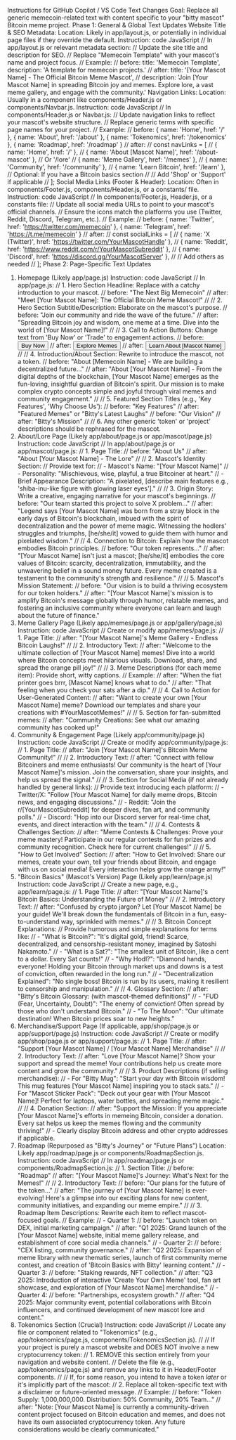 Instructions for GitHub Copilot / VS Code Text Changes
Goal: Replace all generic memecoin-related text with content specific to your "bitty mascot" Bitcoin meme project.
Phase 1: General & Global Text Updates
Website Title & SEO Metadata:
Location: Likely in app/layout.js, or potentially in individual page files if they override the default.
Instruction:
code
JavaScript
// In app/layout.js or relevant metadata section:
// Update the site title and description for SEO.
// Replace "Memecoin Template" with your mascot's name and project focus.
// Example:
// before: title: 'Memecoin Template', description: 'A template for memecoin projects.'
// after: title: '[Your Mascot Name] - The Official Bitcoin Meme Mascot',
//        description: 'Join [Your Mascot Name] in spreading Bitcoin joy and memes. Explore lore, a vast meme gallery, and engage with the community.'
Navigation Links:
Location: Usually in a component like components/Header.js or components/Navbar.js.
Instruction:
code
JavaScript
// In components/Header.js or Navbar.js:
// Update navigation links to reflect your mascot's website structure.
// Replace generic terms with specific page names for your project.
// Example:
// before: { name: 'Home', href: '/' }, { name: 'About', href: '/about' }, { name: 'Tokenomics', href: '/tokenomics' }, { name: 'Roadmap', href: '/roadmap' }
// after:
// const navLinks = [
//   { name: 'Home', href: '/' },
//   { name: 'About [Mascot Name]', href: '/about-mascot' }, // Or '/lore'
//   { name: 'Meme Gallery', href: '/memes' },
//   { name: 'Community', href: '/community' },
//   { name: 'Learn Bitcoin', href: '/learn' }, // Optional: If you have a Bitcoin basics section
//   // Add 'Shop' or 'Support' if applicable
// ];
Social Media Links (Footer & Header):
Location: Often in components/Footer.js, components/Header.js, or a constants/ file.
Instruction:
code
JavaScript
// In components/Footer.js, Header.js, or a constants file:
// Update all social media URLs to point to your mascot's official channels.
// Ensure the icons match the platforms you use (Twitter, Reddit, Discord, Telegram, etc.).
// Example:
// before: { name: 'Twitter', href: 'https://twitter.com/memecoin' }, { name: 'Telegram', href: 'https://t.me/memecoin' }
// after:
// const socialLinks = [
//   { name: 'X (Twitter)', href: 'https://twitter.com/YourMascotHandle' },
//   { name: 'Reddit', href: 'https://www.reddit.com/r/YourMascotSubreddit' },
//   { name: 'Discord', href: 'https://discord.gg/YourMascotServer' },
//   // Add others as needed
// ];
Phase 2: Page-Specific Text Updates
1. Homepage (Likely app/page.js)
Instruction:
code
JavaScript
// In app/page.js:
// 1. Hero Section Headline: Replace with a catchy introduction to your mascot.
//    before: "The Next Big Memecoin"
//    after: "Meet [Your Mascot Name]: The Official Bitcoin Meme Mascot!"
//
// 2. Hero Section Subtitle/Description: Elaborate on the mascot's purpose.
//    before: "Join our community and ride the wave of the future."
//    after: "Spreading Bitcoin joy and wisdom, one meme at a time. Dive into the world of [Your Mascot Name]!"
//
// 3. Call to Action Buttons: Change text from 'Buy Now' or 'Trade' to engagement actions.
//    before: <Button>Buy Now</Button>
//    after: <Button href="/memes">Explore Memes</Button>
//    after: <Button href="/about-mascot">Learn About [Mascot Name]</Button>
//
// 4. Introduction/About Section: Rewrite to introduce the mascot, not a token.
//    before: "About [Memecoin Name] - We are building a decentralized future..."
//    after: "About [Your Mascot Name] - From the digital depths of the blockchain, [Your Mascot Name] emerges as the fun-loving, insightful guardian of Bitcoin's spirit. Our mission is to make complex crypto concepts simple and joyful through viral memes and community engagement."
//
// 5. Featured Section Titles (e.g., 'Key Features', 'Why Choose Us'):
//    before: "Key Features"
//    after: "Featured Memes" or "Bitty's Latest Laughs"
//    before: "Our Vision"
//    after: "Bitty's Mission"
//
// 6. Any other generic 'token' or 'project' descriptions should be rephrased for the mascot.
2. About/Lore Page (Likely app/about/page.js or app/mascot/page.js)
Instruction:
code
JavaScript
// In app/about/page.js or app/mascot/page.js:
// 1. Page Title:
//    before: "About Us"
//    after: "About [Your Mascot Name] - The Lore"
//
// 2. Mascot's Identity Section:
//    Provide text for:
//    - Mascot's Name: "[Your Mascot Name]"
//    - Personality: "Mischievous, wise, playful, a true Bitcoiner at heart."
//    - Brief Appearance Description: "A pixelated, [describe main features e.g., 'shiba-inu-like figure with glowing laser eyes']."
//
// 3. Origin Story: Write a creative, engaging narrative for your mascot's beginnings.
//    before: "Our team started this project to solve X problem..."
//    after: "Legend says [Your Mascot Name] was born from a stray block in the early days of Bitcoin's blockchain, imbued with the spirit of decentralization and the power of meme magic. Witnessing the hodlers' struggles and triumphs, [he/she/it] vowed to guide them with humor and pixelated wisdom."
//
// 4. Connection to Bitcoin: Explain how the mascot embodies Bitcoin principles.
//    before: "Our token represents..."
//    after: "[Your Mascot Name] isn't just a mascot; [he/she/it] embodies the core values of Bitcoin: scarcity, decentralization, immutability, and the unwavering belief in a sound money future. Every meme created is a testament to the community's strength and resilience."
//
// 5. Mascot's Mission Statement:
//    before: "Our vision is to build a thriving ecosystem for our token holders."
//    after: "[Your Mascot Name]'s mission is to amplify Bitcoin's message globally through humor, relatable memes, and fostering an inclusive community where everyone can learn and laugh about the future of finance."
3. Meme Gallery Page (Likely app/memes/page.js or app/gallery/page.js)
Instruction:
code
JavaScript
// Create or modify app/memes/page.js:
// 1. Page Title:
//    after: "[Your Mascot Name]'s Meme Gallery - Endless Bitcoin Laughs!"
//
// 2. Introductory Text:
//    after: "Welcome to the ultimate collection of [Your Mascot Name] memes! Dive into a world where Bitcoin concepts meet hilarious visuals. Download, share, and spread the orange pill joy!"
//
// 3. Meme Descriptions (for each meme item): Provide short, witty captions.
//    Example:
//    after: "When the fiat printer goes brrr, [Mascot Name] knows what to do."
//    after: "That feeling when you check your sats after a dip."
//
// 4. Call to Action for User-Generated Content:
//    after: "Want to create your own [Your Mascot Name] meme? Download our templates and share your creations with #YourMascotMemes!"
//
// 5. Section for fan-submitted memes:
//    after: "Community Creations: See what our amazing community has cooked up!"
4. Community & Engagement Page (Likely app/community/page.js)
Instruction:
code
JavaScript
// Create or modify app/community/page.js:
// 1. Page Title:
//    after: "Join [Your Mascot Name]'s Bitcoin Meme Community!"
//
// 2. Introductory Text:
//    after: "Connect with fellow Bitcoiners and meme enthusiasts! Our community is the heart of [Your Mascot Name]'s mission. Join the conversation, share your insights, and help us spread the signal."
//
// 3. Section for Social Media (if not already handled by general links):
//    Provide text introducing each platform:
//    - Twitter/X: "Follow [Your Mascot Name] for daily meme drops, Bitcoin news, and engaging discussions."
//    - Reddit: "Join the r/[YourMascotSubreddit] for deeper dives, fan art, and community polls."
//    - Discord: "Hop into our Discord server for real-time chat, events, and direct interaction with the team."
//
// 4. Contests & Challenges Section:
//    after: "Meme Contests & Challenges: Prove your meme mastery! Participate in our regular contests for fun prizes and community recognition. Check here for current challenges!"
//
// 5. "How to Get Involved" Section:
//    after: "How to Get Involved: Share our memes, create your own, tell your friends about Bitcoin, and engage with us on social media! Every interaction helps grow the orange army!"
5. "Bitcoin Basics" (Mascot's Version) Page (Likely app/learn/page.js)
Instruction:
code
JavaScript
// Create a new page, e.g., app/learn/page.js:
// 1. Page Title:
//    after: "[Your Mascot Name]'s Bitcoin Basics: Understanding the Future of Money"
//
// 2. Introductory Text:
//    after: "Confused by crypto jargon? Let [Your Mascot Name] be your guide! We'll break down the fundamentals of Bitcoin in a fun, easy-to-understand way, sprinkled with memes."
//
// 3. Bitcoin Concept Explanations:
//    Provide humorous and simple explanations for terms like:
//    - "What is Bitcoin?": "It's digital gold, friend! Scarce, decentralized, and censorship-resistant money, imagined by Satoshi Nakamoto."
//    - "What is a Sat?": "The smallest unit of Bitcoin, like a cent to a dollar. Every Sat counts!"
//    - "Why Hodl?": "Diamond hands, everyone! Holding your Bitcoin through market ups and downs is a test of conviction, often rewarded in the long run."
//    - "Decentralization Explained": "No single boss! Bitcoin is run by its users, making it resilient to censorship and manipulation."
//
// 4. Glossary Section:
//    after: "Bitty's Bitcoin Glossary: (with mascot-themed definitions)"
//    - "FUD (Fear, Uncertainty, Doubt)": "The enemy of conviction! Often spread by those who don't understand Bitcoin."
//    - "To The Moon": "Our ultimate destination! When Bitcoin prices soar to new heights."
6. Merchandise/Support Page (If applicable, app/shop/page.js or app/support/page.js)
Instruction:
code
JavaScript
// Create or modify app/shop/page.js or app/support/page.js:
// 1. Page Title:
//    after: "Support [Your Mascot Name] / [Your Mascot Name] Merchandise"
//
// 2. Introductory Text:
//    after: "Love [Your Mascot Name]? Show your support and spread the meme! Your contributions help us create more content and grow the community."
//
// 3. Product Descriptions (if selling merchandise):
//    - For "Bitty Mug": "Start your day with Bitcoin wisdom! This mug features [Your Mascot Name] inspiring you to stack sats."
//    - For "Mascot Sticker Pack": "Deck out your gear with [Your Mascot Name]! Perfect for laptops, water bottles, and spreading meme magic."
//
// 4. Donation Section:
//    after: "Support the Mission: If you appreciate [Your Mascot Name]'s efforts in memeing Bitcoin, consider a donation. Every sat helps us keep the memes flowing and the community thriving!"
//    - Clearly display Bitcoin address and other crypto addresses if applicable.
7. Roadmap (Repurposed as "Bitty's Journey" or "Future Plans")
Location: Likely app/roadmap/page.js or components/RoadmapSection.js.
Instruction:
code
JavaScript
// In app/roadmap/page.js or components/RoadmapSection.js:
// 1. Section Title:
//    before: "Roadmap"
//    after: "[Your Mascot Name]'s Journey: What's Next for the Memes!"
//
// 2. Introductory Text:
//    before: "Our plans for the future of the token..."
//    after: "The journey of [Your Mascot Name] is ever-evolving! Here's a glimpse into our exciting plans for new content, community initiatives, and expanding our meme empire."
//
// 3. Roadmap Item Descriptions: Rewrite each item to reflect mascot-focused goals.
//    Example:
//    - Quarter 1:
//      before: "Launch token on DEX, initial marketing campaign."
//      after: "Q1 2025: Grand launch of the [Your Mascot Name] website, initial meme gallery release, and establishment of core social media channels."
//    - Quarter 2:
//      before: "CEX listing, community governance."
//      after: "Q2 2025: Expansion of meme library with new thematic series, launch of first community meme contest, and creation of 'Bitcoin Basics with Bitty' learning content."
//    - Quarter 3:
//      before: "Staking rewards, NFT collection."
//      after: "Q3 2025: Introduction of interactive 'Create Your Own Meme' tool, fan art showcase, and exploration of [Your Mascot Name] merchandise."
//    - Quarter 4:
//      before: "Partnerships, ecosystem growth."
//      after: "Q4 2025: Major community event, potential collaborations with Bitcoin influencers, and continued development of new mascot lore and content."
8. Tokenomics Section (Crucial)
Instruction:
code
JavaScript
// Locate any file or component related to "Tokenomics" (e.g., app/tokenomics/page.js, components/TokenomicsSection.js).
//
// If your project is purely a mascot website and DOES NOT involve a new cryptocurrency token:
// 1. REMOVE this section entirely from your navigation and website content.
//    Delete the file (e.g., app/tokenomics/page.js) and remove any links to it in Header/Footer components.
//
// If, for some reason, you intend to have a token *later* or it's implicitly part of the mascot:
// 2. Replace all token-specific text with a disclaimer or future-oriented message.
//    Example:
//    before: "Token Supply: 1,000,000,000. Distribution: 50% Community, 20% Team..."
//    after: "Note: [Your Mascot Name] is currently a community-driven content project focused on Bitcoin education and memes, and does not have its own associated cryptocurrency token. Any future considerations would be clearly communicated."
